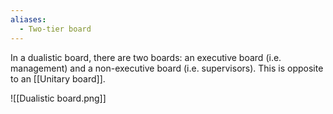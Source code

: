 ```yaml
---
aliases:
  - Two-tier board
---
```

In a dualistic board, there are two boards: an executive board (i.e. management) and a non-executive board (i.e. supervisors). This is opposite to an [[Unitary board]].

![[Dualistic board.png]]